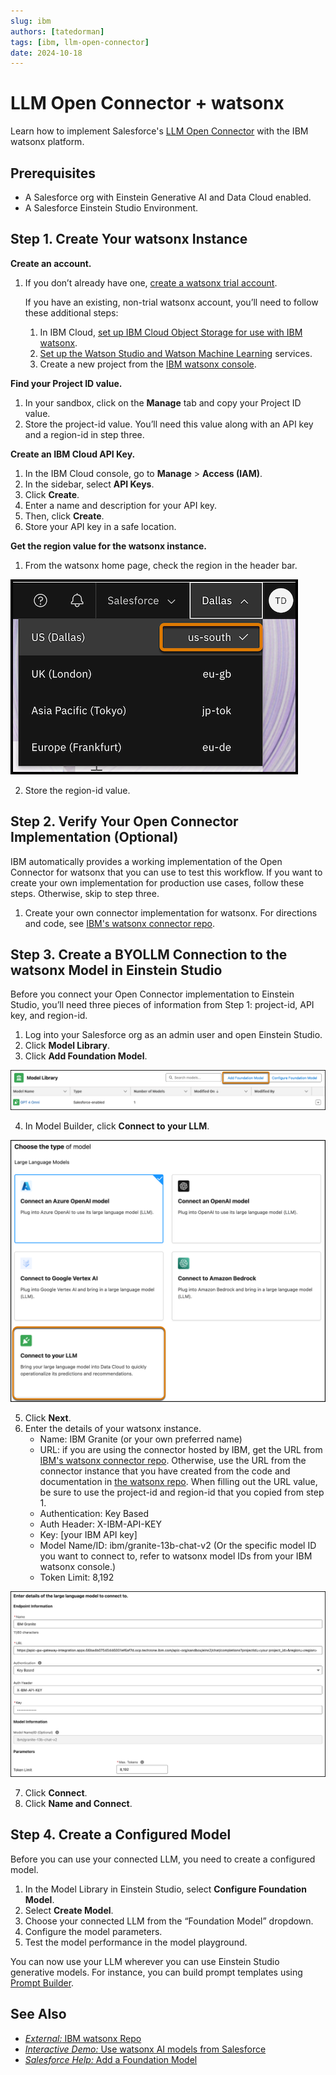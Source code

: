 ```yaml
---
slug: ibm
authors: [tatedorman]
tags: [ibm, llm-open-connector]
date: 2024-10-18
---
```


# LLM Open Connector + watsonx

Learn how to implement Salesforce's [LLM Open Connector](/docs/apis/llm-open-connector/) with the IBM watsonx platform. 

## Prerequisites

- A Salesforce org with Einstein Generative AI and Data Cloud enabled.
- A Salesforce Einstein Studio Environment.

## Step 1\. Create Your watsonx Instance

**Create an account.**

1. If you don’t already have one, [create a watsonx trial account](https://dataplatform.cloud.ibm.com/registration/stepone?context=wx). 

   If you have an existing, non-trial watsonx account, you’ll need to follow these additional steps: 

    1. In IBM Cloud, [set up IBM Cloud Object Storage for use with IBM watsonx](https://dataplatform.cloud.ibm.com/docs/content/wsj/console/wdp_admin_cos.html?context=wx&audience=wdp).   
    2. [Set up the Watson Studio and Watson Machine Learning](https://dataplatform.cloud.ibm.com/docs/content/wsj/getting-started/set-up-ws.html?context=wx&audience=wdp) services.   
    3. Create a new project from the [IBM watsonx console](https://dataplatform.cloud.ibm.com/projects/?context=wx).

**Find your Project ID value.**

1. In your sandbox, click on the **Manage** tab and copy your Project ID value.   
2. Store the project-id value. You’ll need this value along with an API key and a region-id in step three.

**Create an IBM Cloud API Key.**

1. In the IBM Cloud console, go to **Manage** \> **Access (IAM)**.  
2. In the sidebar, select **API Keys**.  
3. Click **Create**.  
4. Enter a name and description for your API key.  
5. Then, click **Create**.  
6. Store your API key in a safe location. 

**Get the region value for the watsonx instance.**

1. From the watsonx home page, check the region in the header bar. 

![IBM region id value](/img/ibm-region-id.png)

2. Store the region-id value.

## Step 2\. Verify Your Open Connector Implementation (Optional)

IBM automatically provides a working implementation of the Open Connector for watsonx that you can use to test this workflow. If you want to create your own implementation for production use cases, follow these steps. Otherwise, skip to step three.

1. Create your own connector implementation for watsonx. For directions and code, see [IBM's watsonx connector repo](https://github.com/IBM/dsce-sample-apps/tree/main/use-watsonx-ai-models-from-salesforce/salesforce-watsonx-apic-connector).

## Step 3\. Create a BYOLLM Connection to the watsonx Model in Einstein Studio

Before you connect your Open Connector implementation to Einstein Studio, you’ll need three pieces of information from Step 1: project-id, API key, and region-id.

1. Log into your Salesforce org as an admin user and open Einstein Studio.  
2. Click **Model Library**.  
3. Click **Add Foundation Model**. 

![Add a Foundation Model](/img/ibm-model-library.png)

4. In Model Builder, click **Connect to your LLM**.

![Connect to your LLM](/img/ibm-model-builder.png)

5. Click **Next**.  
6. Enter the details of your watsonx instance.   
   * Name: IBM Granite (or your own preferred name)  
   * URL:  if you are using the connector hosted by IBM, get the URL from [IBM's watsonx connector repo](https://github.com/IBM/dsce-sample-apps/tree/main/use-watsonx-ai-models-from-salesforce/salesforce-watsonx-apic-connector). Otherwise, use the URL from the connector instance that you have created from the code and documentation in [the watsonx repo](https://github.com/IBM/dsce-sample-apps/tree/main/use-watsonx-ai-models-from-salesforce/salesforce-watsonx-apic-connector). When filling out the URL value, be sure to use the project-id and region-id that you copied from step 1\.  
   * Authentication: Key Based  
   * Auth Header: X-IBM-API-KEY  
   * Key: \[your IBM API key\]  
   * Model Name/ID:  ibm/granite-13b-chat-v2 (Or the specific model ID you want to connect to, refer to watsonx model IDs from your IBM watsonx console.)  
   * Token Limit: 8,192

![Example IBM Granite connection](/img/ibm-granite-connection.png)

7. Click **Connect**.
8. Click **Name and Connect**.

## Step 4\. Create a Configured Model

Before you can use your connected LLM, you need to create a configured model.

1. In the Model Library in Einstein Studio, select **Configure Foundation Model**.  
2. Select **Create Model**.  
3. Choose your connected LLM from the “Foundation Model” dropdown.   
4. Configure the model parameters.  
5. Test the model performance in the model playground.

You can now use your LLM wherever you can use Einstein Studio generative models. For instance, you can build prompt templates using [Prompt Builder](https://www.google.com/url?q=https://help.salesforce.com/s/articleView?id%3Dsf.prompt_builder_about.htm&sa=D&source=docs&ust=1729008016102516&usg=AOvVaw29nKsztGMWSoa59DEIFXZJ). 

## See Also

* [*External:* IBM watsonx Repo](https://github.com/IBM/dsce-sample-apps/tree/main/use-watsonx-ai-models-from-salesforce/salesforce-watsonx-apic-connector)   
* [*Interactive Demo:* Use watsonx AI models from Salesforce](https://dsce.ibm.com/wizard/watsonx/results/watsonx-use-watsonx-ai-models-from-salesforce#)  
* [*Salesforce Help:* Add a Foundation Model](https://help.salesforce.com/s/articleView?id=sf.c360_a_ai_foundation_models_create.htm&type=5)